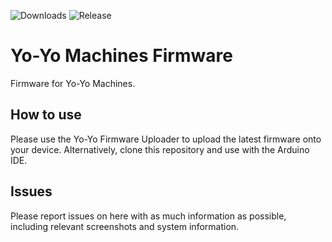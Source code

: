 ![Downloads](https://img.shields.io/github/downloads/interactionresearchstudio/ESP32-SOCKETIO/total)
![Release](https://img.shields.io/github/v/release/interactionresearchstudio/ESP32-SOCKETIO?include_prereleases)

# Yo-Yo Machines Firmware
Firmware for Yo-Yo Machines.

## How to use
Please use the Yo-Yo Firmware Uploader to upload the latest firmware onto your device.
Alternatively, clone this repository and use with the Arduino IDE.

## Issues
Please report issues on here with as much information as possible, including relevant
screenshots and system information.
